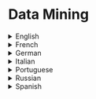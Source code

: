 # Data Mining

<details>
  <summary>English</summary>
  
  ### Materials
- [Data Mining](https://en.wikipedia.org/wiki/Data_mining)
- [SAS](https://www.sas.com/en_us/insights/analytics/data-mining.html)
- [Oracle](https://docs.oracle.com/cd/B28359_01/datamine.111/b28129/process.htm)
- [Data Mining by Doug Alexander](https://www.laits.utexas.edu/~anorman/BUS.FOR/course.mat/Alex/)
- [Data Mining & Machine Learning](http://www.statgraphics.com/data-mining)
- [Data Mining Techniques](http://www.statsoft.com/textbook/data-mining-techniques)
- [Tutorialspoint](https://www.tutorialspoint.com/data_mining/index.htm)
- [Springer](https://link.springer.com/search?query=&amp;search-within=Journal&amp;facet-journal-id=10618&amp;package=openaccessarticles)
- [Data Mining Map](https://www.saedsayad.com/data_mining_map.htm)
- [KDnuggets](https://www.kdnuggets.com/)
- [Edx](https://www.edx.org/learn/data-mining)
- [Examples of Data Mining](https://en.wikipedia.org/wiki/Examples_of_data_mining)
- [Guru99](https://www.guru99.com/data-mining-tutorial.html)
- [CSE 5243: Introduction to Data Mining](http://web.cse.ohio-state.edu/~parthasarathy.2/674/)
- [Data Mining Examples](https://simplicable.com/new/data-mining-examples)
- [Data Mining Concepts](https://people.cs.pitt.edu/~chang/156/21mining.html)
- [R Data Mining](http://www.rdatamining.com/examples)
- [Principles of Knowledge Discovery in Databases](https://webdocs.cs.ualberta.ca/~zaiane/courses/cmput690/)
- [Geeks for Geeks](https://www.geeksforgeeks.org/python-for-data-science/)
- [Tutorialride](https://www.tutorialride.com/data-mining/data-mining-tutorial.htm)
- [Statistical Data Mining Tutorials](https://www.cs.cmu.edu/~./awm/tutorials/index.html)
- [Michal Kosinski](https://www.michalkosinski.com/data-mining-tutorial)
- [Data Mining Concepts and Techniques](http://myweb.sabanciuniv.edu/rdehkharghani/files/2016/02/The-Morgan-Kaufmann-Series-in-Data-Management-Systems-Jiawei-Han-Micheline-Kamber-Jian-Pei-Data-Mining.-Concepts-and-Techniques-3rd-Edition-Morgan-Kaufmann-2011.pdf)
- [Chapter 1 Data Mining](http://infolab.stanford.edu/~ullman/mmds/ch1.pdf)
- [Concepts and Techniques](http://www.dsi.unive.it/~marek/files/06%20-%20datamining)
- [Data Warehousing and Data Mining](https://www.dei.unipd.it/~capri/SI/MATERIALE/DWDM0405.pdf)
- [Data Mining: An Overview from Database Perspective](https://www.nyu.edu/classes/jcf/g22.3033-002/handouts/chen96data.pdf)
- [Data Mining for the Masses](https://docs.rapidminer.com/downloads/DataMiningForTheMasses.pdf)
- [A Data Mining Tutorial](https://maths-people.anu.edu.au/~steve/pdcn.pdf)
- [Data Mining Introductory and Advanced Topics](https://theswissbay.ch/pdf/Gentoomen%20Library/Data%20Mining/Dunham%20-%20Data%20Mining.pdf)
- [Data Mining for Discrimination Discovery](http://pages.di.unipi.it/ruggieri/Papers/tkdd.pdf)
- [Data Mining From A to Z](https://www.sas.com/content/dam/SAS/en_us/doc/whitepaper1/data-mining-from-a-z-104937.pdf)
- [Introduction to Scientific Data Mining](https://www.cs.rpi.edu/~szymansk/papers/ieee-book.04.pdf)
- [Guide to Data Mining](http://guidetodatamining.com/)
- [Data Mining Peter Lucas](https://www.cs.ru.nl/P.Lucas/teaching/DM/)
- [Statistical Data Mining](https://www.stats.ox.ac.uk/pub/bdr/SDM2002/DM2002.pdf)
- [Introduction to KDD and Data Mining](https://www.mimuw.edu.pl/~son/datamining/DM/1-intro.pdf)
- [Web Mining](http://www.ieee.org.ar/downloads/Srivastava-tut-pres.pdf)
- [OLAP & Data Mining](https://web.cs.wpi.edu/~cs561/s12/Lectures/IntegrationOLAP/OLAPandMining.pdf)
- [Streaming Data Mining](http://www.cs.yale.edu/homes/el327/papers/streaming_data_mining.pdf)
- [Mining the Social Web](http://www.webpages.uidaho.edu/~stevel/504/mining-the-social-web-2nd-edition.pdf)
- [Data Mining with Weka](https://www.cs.waikato.ac.nz/ml/weka/mooc/moredataminingwithweka/slides/)
- [Intro to Data Mining](https://www.youtube.com/watch?v=f7NfO16l04U&amp;list=PL8eNk_zTBST-gN6Y5E-5FZdARXjglYpyT)
- [How Data Mining Works](https://www.youtube.com/watch?v=W44q6qszdqY)
- [Data Mining using R](https://www.youtube.com/watch?v=BB2O4VCu5j8)
- [Data Mining Stanford Google](https://www.youtube.com/watch?v=zRsMEl6PHhM&amp;list=PL2BCC7C6564943999)
- [Computerphile Data Mining](https://www.youtube.com/watch?v=Zel2NCKej50)
</details>

<details>
  <summary>French</summary>
  
  ### Materials
- [Data Mining, explorer les données du Data Warehouse](https://www.piloter.org/business-intelligence/datamining.htm)
- [Exploration de données](http://www.statelem.com/exploration_de_donnees.php)
- [Analyse de Données](http://www.lamsade.dauphine.fr/~atif/lib/exe/fetch.php?media=teaching:coursad_ch1.pdf)
- [Text and Data Mining](https://ethiquedroit.hypotheses.org/files/2017/07/Rapport-Text-and-Data-Mining-exploration-de-donn%C3%A9es.pdf)
</details>

<details>
  <summary>German</summary>
  
  ### Materials
- [Was ist Data Mining](https://www.bigdata-insider.de/was-ist-data-mining-a-593421/)
- [Data Mining](http://de.dwhwiki.info/konzepte/data_mining)
- [Data Mining Bachelor](https://www.in.th-nuernberg.de/professors/Holl/Personal/DataMining_Bachelor.pdf)
- [Einführung Data Mining](http://www.gm.fh-koeln.de/~konen/WPF-DM-Cup/01-Einleitung-CRISP.PDF)
</details>

<details>
  <summary>Italian</summary>
  
  ### Materials
- [Data Mining per l'analisi dei Dati](http://pages.di.unipi.it/ferrari/CORSI/SISD/Lezioni/SISD4.pdf)
- [Analisi dei Dati ed Estrazione della Conoscenza](https://www.sci.unich.it/~amato/teaching/old/datamining08/lucidi/01-introduzione.pdf)
- [Introduzione al Data Mining](http://bias.csr.unibo.it/golfarelli/DataMining/MaterialeDidattico/DMISI-Introduzione.pdf)
- [Il Processo di KDD](http://www.ecostat.unical.it/Didattica/Statistica/didattica/Metodi%20Statistici%20per%20le%20Aziende%201/Il%20processo%20di%20KDD.pdf)
</details>

<details>
  <summary>Portuguese</summary>
  
  ### Materials
- [Conceitos de Mineração de Dados](https://docs.microsoft.com/pt-br/sql/analysis-services/data-mining/data-mining-concepts?view=sql-server-2017)
- [O que é Data Mining](https://www.aquare.la/o-que-e-data-mining-mineracao-de-dados/)
- [Conceitos e Técnicas sobre Data Mining](https://www.devmedia.com.br/conceitos-e-tecnicas-sobre-data-mining/19342)
- [Técnicas de Mineração de Dados](https://www.ibm.com/developerworks/br/library/tecnicas-mineracao-de-dados/index.html)
- [Mineração de Dados, A Evolução Natural da Informação](https://www.binapratica.com.br/data-mining)
- [Mineração de Dados e Subtemas](https://revistas.ufpr.br/atoz/article/view/41340/25332)
- [Mineração de Dados](https://docente.ifrn.edu.br/ebertonmarinho/disciplinas/banco-de-dados-ii/auladatamining.pdf)
- [Apresentação Data Mining](http://wiki.icmc.usp.br/images/b/b1/MD1_09.pdf)
- [Mineração de Dados na Web](http://www.lac.inpe.br/~rafael.santos/Docs/WebMedia/2009/webmedia2009.pdf)
- [Mineração de Dados para Análise de Bancos de Dados Empresariais](http://www.copec.eu/shewc2017/proc/works/36.pdf)
- [Mineração na Web](https://paginas.fe.up.pt/~mgi03006/ARI/MineracaoNaWeb.pdf)
</details>

<details>
  <summary>Russian</summary>
  
  ### Materials
- [Data Mining](https://www.intuit.ru/studies/courses/6/6/info)
</details>

<details>
  <summary>Spanish</summary>
  
  ### Materials
- [Minería de Datos](https://www.sinnexus.com/business_intelligence/datamining.aspx)
- [Qué es la minería de datos](https://www.tecnologias-informacion.com/mineria-de-datos.html)
- [Wikiversity](https://es.wikiversity.org/wiki/Miner%C3%ADa_de_datos#Introducci%C3%B3n)
- [EcuRed](https://www.ecured.cu/Miner%C3%ADa_de_Datos)
- [Minería de Datos](http://www.mavir.net/docs/jlb-MineriaDatos.pdf)
- [Técnicas de Análisis de Datos](http://matema.ujaen.es/jnavas/web_recursos/archivos/weka%20master%20recursos%20naturales/apuntesAD.pdf)
</details>